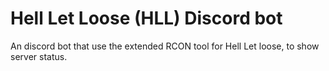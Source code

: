 
# Hell Let Loose (HLL) Discord bot  

An discord bot that use the extended RCON tool for Hell Let loose, to show server status.